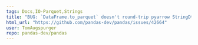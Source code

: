 ```yaml
---
tags: Docs,IO-Parquet,Strings
title: "BUG: `DataFrame.to_parquet` doesn't round-trip pyarrow StringDtype"
html_url: "https://github.com/pandas-dev/pandas/issues/42664"
user: TomAugspurger
repo: pandas-dev/pandas
---
```


